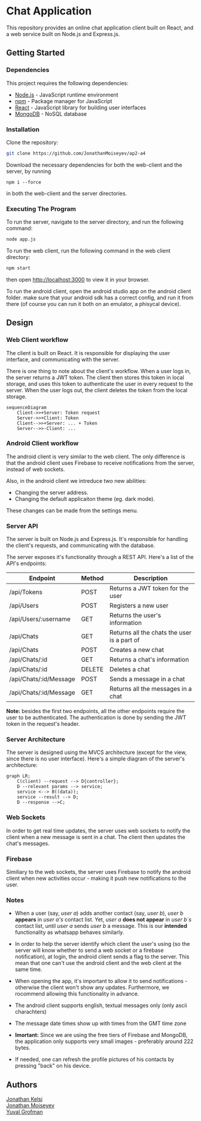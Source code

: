 # Chat Application

This repository provides an online chat application client built on React, and a web service built on Node.js and Express.js.

## Getting Started

### Dependencies

This project requires the following dependencies:

* [Node.js](https://nodejs.org/en/) - JavaScript runtime environment
* [npm](https://www.npmjs.com/) - Package manager for JavaScript
* [React](https://reactjs.org/) - JavaScript library for building user interfaces
* [MongoDB](https://www.mongodb.com/) - NoSQL database

### Installation

Clone the repository: 
```bash
git clone https://github.com/JonathanMoiseyev/ap2-a4
```

Download the necessary dependencies for both the web-client and the server, by running 

```
npm i --force
```

in both the web-client and the server directories.

### Executing The Program

To run the server, navigate to the server directory, and run the following command:

```bash
node app.js
```

To run the web client, run the following command in the web client directory:

```bash
npm start
```

then open [http://localhost:3000](http://localhost:3000) 
to view it in your browser.

To run the android client, open the android studio app on the android client folder. make sure that your android sdk has a correct config, and run it from there (of course you can run it both on an emulator, a phisycal device).

## Design

### Web Client workflow

The client is built on React. It is responsible for displaying the user interface, and communicating with the server.

There is one thing to note about the client's workflow. When a user logs in, the server returns a JWT token. The client then stores this token in local storage, and uses this token to authenticate the user in every request to the server. When the user logs out, the client deletes the token from the local storage.

```mermaid
sequenceDiagram
    Client->>+Server: Token request
    Server->>+Client: Token
    Client-->>+Server: ... + Token
    Server-->>-Client: ...
```

### Android Client workflow

The android client is very similar to the web client. The only difference is that the android client uses Firebase to receive notifications from the server, instead of web sockets. 

Also, in the android client we intreduce two new abilities:

* Changing the server address.
* Changing the default applicaiton theme (eg. dark mode).

These changes can be made from the settings menu. 



### Server API

The server is built on Node.js and Express.js. It's responsible for handling the client's requests, and communicating with the database.

The server exposes it's functionality through a REST API. Here's a list of the API's endpoints:

| Endpoint | Method | Description |
|----------|--------|-------------|
| /api/Tokens | POST | Returns a JWT token for the user |
| /api/Users | POST | Registers a new user |
| /api/Users/:username | GET | Returns the user's information |
| /api/Chats | GET | Returns all the chats the user is a part of |
| /api/Chats | POST | Creates a new chat |
| /api/Chats/:id | GET | Returns a chat's information |
| /api/Chats/:id | DELETE | Deletes a chat |
| /api/Chats/:id/Message | POST | Sends a message in a chat |
| /api/Chats/:id/Message | GET | Returns all the messages in a chat |

**Note:** besides the first two endpoints, all the other endpoints require the user to be authenticated. The authentication is done by sending the JWT token in the request's header.

### Server Architecture

The server is designed using the MVCS architecture (except for the view, since there is no user interface). Here's a simple diagram of the server's architecture:

```mermaid
graph LR;
    C(client) --request --> D{controller};
    D --relevant params --> service;
    service <--> B((data));
    service --result --> D;
    D --response -->C;
```

### Web Sockets

In order to get real time updates, the server uses web sockets to notify the client when a new message is sent in a chat. The client then updates the chat's messages.

### Firebase

Similiary to the web sockets, the server uses Firebase to notify the android client when new activities occur - making it push new notifications to the user. 


### Notes

- When a user  (say, _user a_) adds another contact (say, _user b_), _user b_ **appears** in _user a's_ contact list. Yet, _user a_ **does not appear** in _user b`s_ contact list, until _user a_ sends _user b_ a message. This is our **intended** functionality as whatsapp behaves similarly. 

-  In order to help the server identify which client the user's using (so the server will know whether to send a web socket or a firebase notification), at login, the android client sends a flag to the server. This mean that one can't use the android client and the web client at the same time.

- When opening the app, it's important to allow it to send notifications - otherwise the client won't show any updates. Furthermore, we rocommend allowing this functionality in advance.

- The android client supports english, textual messages only (only ascii charachters)

- The message date times show up with times from the GMT time zone

- **Imortant:** Since we are using the free tiers of Firebase and MongoDB, the application only supports very small images - preferably around 222 bytes.

- If needed, one can refresh the profile pictures of his contacts by pressing "back" on his device.


## Authors
[Jonathan Kelsi](https://github.com/JonathanKelsi)  
[Jonathan Moiseyev](https://github.com/JonathanMoiseyev)  
[Yuval Grofman](https://github.com/yuvalgrofman)
